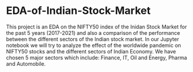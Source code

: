 # EDA-of-Indian-Stock-Market
This project is an EDA on the NIFTY50 index of the Inidan Stock Market for the past 5 years (2017-2021) and also a comparison of the performance between the different sectors of the Indian stock market.
In our Jupyter notebook we will try to analyze the effect of the worldwide pandemic on NIFTY50 stocks and the different sectors of Indian Economy.
We have chosen 5 major sectors which include: Finance, IT, Oil and Energy, Pharma and Automobile.
